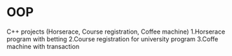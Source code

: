 # OOP
C++ projects (Horserace, Course registration, Coffee machine)
1.Horserace program with betting
2.Course registration for university program
3.Coffe machine with transaction
